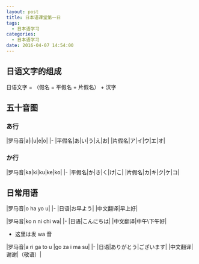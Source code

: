 ```yaml
---
layout: post
title: 日本语课堂第一日
tags:
  - 日本语学习
categories:
  - 日本语学习
date: 2016-04-07 14:54:00
---
```


## 日语文字的组成

日语文字 = （假名 = 平假名 + 片假名） + 汉字

<!--more-->

## 五十音图

### あ行

|罗马音|a|i|u|e|o|
|-
|平假名|あ|い|う|え|お|
|片假名|ア|イ|ウ|エ|オ|

### か行

|罗马音|ka|ki|ku|ke|ko|
|-
|平假名|か|き|く|け|こ|
|片假名|カ|キ|ク|ケ|コ|

## 日常用语

|罗马音|o ha yo u|
|-
|日语|お早よう|
|中文翻译|早上好|

|罗马音|ko n ni chi wa|
|-
|日语|こんにちは|
|中文翻译|中午\下午好|

- 这里は发 wa 音

|罗马音|a ri ga to u |go za i ma su|
|-
|日语|ありがとう|ございます|
|中文翻译|谢谢|（敬语）|
